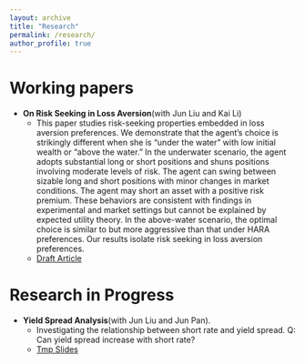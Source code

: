 ```yaml
---
layout: archive
title: "Research"
permalink: /research/
author_profile: true
---
```



# Working papers

- **On Risk Seeking in Loss Aversion**(with Jun Liu and Kai Li)
  - This paper studies risk-seeking properties embedded in loss aversion preferences. We demonstrate that the agent’s choice is strikingly different when she is “under the water” with low initial wealth or “above the water.” In the underwater scenario, the agent adopts substantial long or short positions and shuns positions involving moderate levels of risk. The agent can swing between sizable long and short positions with minor changes in market conditions. The agent may short an asset with a positive risk premium. These behaviors are consistent with findings in experimental and market settings but cannot be explained by expected utility theory. In the above-water scenario, the optimal choice is similar to but more aggressive than that under HARA preferences. Our results isolate risk seeking in loss aversion preferences.
  - [Draft Article]()

# Research in Progress

- **Yield Spread Analysis**(with Jun Liu and Jun Pan).
  - Investigating the relationship between short rate and yield spread. Q: Can yield spread increase with short rate?
  - [Tmp Slides](../files/Slides/yield_spread_partial_slide.pdf)
